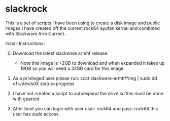 # slackrock
This is a set of scripts I have been using to create a disk image and public images I have created off the current rock64 ayufan kernel and combined with Slackware Arm Current.

Install Instructions:

0) Download the latest slackware armhf release.
   * Note this image is +2GB to download and when expanded it takes up 19GB so you will need a 32GB card for this image

1) As a privileged user please run:
   zcat slackware-armhf*img | sudo dd of=/dev/sdX status=progress
   
2) I have not created a script to autoexpand the drive so this must be done with gparted.

3) After boot you can login with user user: rock64 and pass: rock64 
   this user has sudo access.
